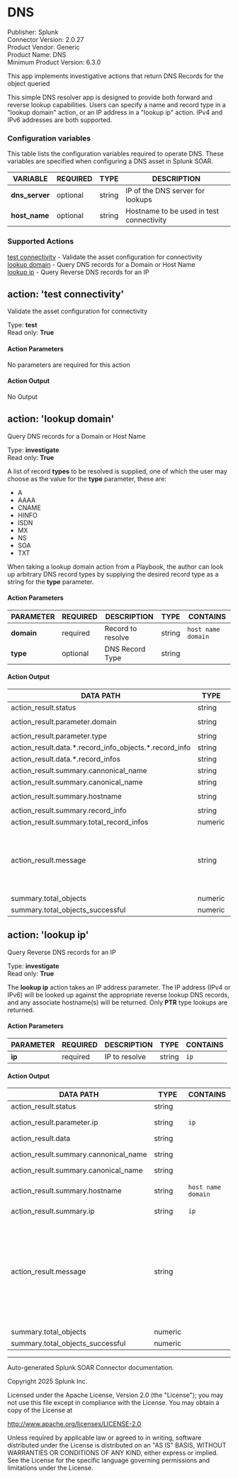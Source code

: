 # DNS

Publisher: Splunk \
Connector Version: 2.0.27 \
Product Vendor: Generic \
Product Name: DNS \
Minimum Product Version: 6.3.0

This app implements investigative actions that return DNS Records for the object queried

This simple DNS resolver app is designed to provide both forward and reverse lookup capabilities.
Users can specify a name and record type in a "lookup domain" action, or an IP address in a "lookup
ip" action. IPv4 and IPv6 addresses are both supported.

### Configuration variables

This table lists the configuration variables required to operate DNS. These variables are specified when configuring a DNS asset in Splunk SOAR.

VARIABLE | REQUIRED | TYPE | DESCRIPTION
-------- | -------- | ---- | -----------
**dns_server** | optional | string | IP of the DNS server for lookups |
**host_name** | optional | string | Hostname to be used in test connectivity |

### Supported Actions

[test connectivity](#action-test-connectivity) - Validate the asset configuration for connectivity \
[lookup domain](#action-lookup-domain) - Query DNS records for a Domain or Host Name \
[lookup ip](#action-lookup-ip) - Query Reverse DNS records for an IP

## action: 'test connectivity'

Validate the asset configuration for connectivity

Type: **test** \
Read only: **True**

#### Action Parameters

No parameters are required for this action

#### Action Output

No Output

## action: 'lookup domain'

Query DNS records for a Domain or Host Name

Type: **investigate** \
Read only: **True**

A list of record <b>types</b> to be resolved is supplied, one of which the user may choose as the value for the <b>type</b> parameter, these are:<br><ul><li>A</li><li>AAAA</li><li>CNAME</li><li>HINFO</li><li>ISDN</li><li>MX</li><li>NS</li><li>SOA</li><li>TXT</li></ul>When taking a lookup domain action from a Playbook, the author can look up arbitrary DNS record types by supplying the desired record type as a string for the <b>type</b> parameter.

#### Action Parameters

PARAMETER | REQUIRED | DESCRIPTION | TYPE | CONTAINS
--------- | -------- | ----------- | ---- | --------
**domain** | required | Record to resolve | string | `host name` `domain` |
**type** | optional | DNS Record Type | string | |

#### Action Output

DATA PATH | TYPE | CONTAINS | EXAMPLE VALUES
--------- | ---- | -------- | --------------
action_result.status | string | | success failed |
action_result.parameter.domain | string | `host name` `domain` | test.com |
action_result.parameter.type | string | | |
action_result.data.\*.record_info_objects.\*.record_info | string | `ip` | 122.122.122.122 |
action_result.data.\*.record_infos | string | `ip` | 122.122.122.122 |
action_result.summary.cannonical_name | string | | phantomtest.com. test.com. |
action_result.summary.canonical_name | string | | |
action_result.summary.hostname | string | `host name` `domain` | ffobaaar.com |
action_result.summary.record_info | string | `ip` | 122.122.122.122 |
action_result.summary.total_record_infos | numeric | | 1 6 |
action_result.message | string | | None of DNS query names exist: ['ffobaaar.com.', 'ffobaaar.com.localdomain.'] Record info: 54.239.25.192, Total record infos: 6, Cannonical name: amazon.com. |
summary.total_objects | numeric | | 1 |
summary.total_objects_successful | numeric | | 1 |

## action: 'lookup ip'

Query Reverse DNS records for an IP

Type: **investigate** \
Read only: **True**

The <b>lookup ip</b> action takes an IP address parameter. The IP address (IPv4 or IPv6) will be looked up against the appropriate reverse lookup DNS records, and any associate hostname(s) will be returned. Only <b>PTR</b> type lookups are returned.

#### Action Parameters

PARAMETER | REQUIRED | DESCRIPTION | TYPE | CONTAINS
--------- | -------- | ----------- | ---- | --------
**ip** | required | IP to resolve | string | `ip` |

#### Action Output

DATA PATH | TYPE | CONTAINS | EXAMPLE VALUES
--------- | ---- | -------- | --------------
action_result.status | string | | success failed |
action_result.parameter.ip | string | `ip` | 122.122.122.122 123.123.123.123 |
action_result.data | string | | |
action_result.summary.cannonical_name | string | | 122.122.122.122.in-addr.arpa. |
action_result.summary.canonical_name | string | | |
action_result.summary.hostname | string | `host name` `domain` | ec2-52-91-186-198.compute-1.test.com. |
action_result.summary.ip | string | `ip` | 122.122.122.122 |
action_result.message | string | | Ip: 122.122.122.122 Hostname: ec2-52-91-186-198.compute-1.test.com. Cannonical name: 122.122.122.122.in-addr.arpa. The DNS query name does not exist: 123.123.123.123.in-addr.arpa. |
summary.total_objects | numeric | | 1 |
summary.total_objects_successful | numeric | | 1 |

______________________________________________________________________

Auto-generated Splunk SOAR Connector documentation.

Copyright 2025 Splunk Inc.

Licensed under the Apache License, Version 2.0 (the "License");
you may not use this file except in compliance with the License.
You may obtain a copy of the License at

http://www.apache.org/licenses/LICENSE-2.0

Unless required by applicable law or agreed to in writing,
software distributed under the License is distributed on an "AS IS" BASIS,
WITHOUT WARRANTIES OR CONDITIONS OF ANY KIND, either express or implied.
See the License for the specific language governing permissions and limitations under the License.
